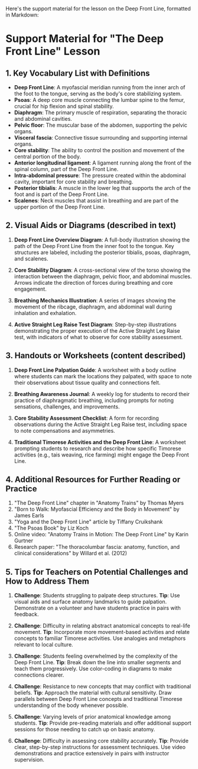 Here's the support material for the lesson on the Deep Front Line, formatted in Markdown:

# Support Material for "The Deep Front Line" Lesson

## 1. Key Vocabulary List with Definitions

- **Deep Front Line**: A myofascial meridian running from the inner arch of the foot to the tongue, serving as the body's core stabilizing system.
- **Psoas**: A deep core muscle connecting the lumbar spine to the femur, crucial for hip flexion and spinal stability.
- **Diaphragm**: The primary muscle of respiration, separating the thoracic and abdominal cavities.
- **Pelvic floor**: The muscular base of the abdomen, supporting the pelvic organs.
- **Visceral fascia**: Connective tissue surrounding and supporting internal organs.
- **Core stability**: The ability to control the position and movement of the central portion of the body.
- **Anterior longitudinal ligament**: A ligament running along the front of the spinal column, part of the Deep Front Line.
- **Intra-abdominal pressure**: The pressure created within the abdominal cavity, important for core stability and breathing.
- **Posterior tibialis**: A muscle in the lower leg that supports the arch of the foot and is part of the Deep Front Line.
- **Scalenes**: Neck muscles that assist in breathing and are part of the upper portion of the Deep Front Line.

## 2. Visual Aids or Diagrams (described in text)

1. **Deep Front Line Overview Diagram**: A full-body illustration showing the path of the Deep Front Line from the inner foot to the tongue. Key structures are labeled, including the posterior tibialis, psoas, diaphragm, and scalenes.

2. **Core Stability Diagram**: A cross-sectional view of the torso showing the interaction between the diaphragm, pelvic floor, and abdominal muscles. Arrows indicate the direction of forces during breathing and core engagement.

3. **Breathing Mechanics Illustration**: A series of images showing the movement of the ribcage, diaphragm, and abdominal wall during inhalation and exhalation.

4. **Active Straight Leg Raise Test Diagram**: Step-by-step illustrations demonstrating the proper execution of the Active Straight Leg Raise test, with indicators of what to observe for core stability assessment.

## 3. Handouts or Worksheets (content described)

1. **Deep Front Line Palpation Guide**: A worksheet with a body outline where students can mark the locations they palpated, with space to note their observations about tissue quality and connections felt.

2. **Breathing Awareness Journal**: A weekly log for students to record their practice of diaphragmatic breathing, including prompts for noting sensations, challenges, and improvements.

3. **Core Stability Assessment Checklist**: A form for recording observations during the Active Straight Leg Raise test, including space to note compensations and asymmetries.

4. **Traditional Timorese Activities and the Deep Front Line**: A worksheet prompting students to research and describe how specific Timorese activities (e.g., tais weaving, rice farming) might engage the Deep Front Line.

## 4. Additional Resources for Further Reading or Practice

1. "The Deep Front Line" chapter in "Anatomy Trains" by Thomas Myers
2. "Born to Walk: Myofascial Efficiency and the Body in Movement" by James Earls
3. "Yoga and the Deep Front Line" article by Tiffany Cruikshank
4. "The Psoas Book" by Liz Koch
5. Online video: "Anatomy Trains in Motion: The Deep Front Line" by Karin Gurtner
6. Research paper: "The thoracolumbar fascia: anatomy, function, and clinical considerations" by Willard et al. (2012)

## 5. Tips for Teachers on Potential Challenges and How to Address Them

1. **Challenge**: Students struggling to palpate deep structures.
   **Tip**: Use visual aids and surface anatomy landmarks to guide palpation. Demonstrate on a volunteer and have students practice in pairs with feedback.

2. **Challenge**: Difficulty in relating abstract anatomical concepts to real-life movement.
   **Tip**: Incorporate more movement-based activities and relate concepts to familiar Timorese activities. Use analogies and metaphors relevant to local culture.

3. **Challenge**: Students feeling overwhelmed by the complexity of the Deep Front Line.
   **Tip**: Break down the line into smaller segments and teach them progressively. Use color-coding in diagrams to make connections clearer.

4. **Challenge**: Resistance to new concepts that may conflict with traditional beliefs.
   **Tip**: Approach the material with cultural sensitivity. Draw parallels between Deep Front Line concepts and traditional Timorese understanding of the body whenever possible.

5. **Challenge**: Varying levels of prior anatomical knowledge among students.
   **Tip**: Provide pre-reading materials and offer additional support sessions for those needing to catch up on basic anatomy.

6. **Challenge**: Difficulty in assessing core stability accurately.
   **Tip**: Provide clear, step-by-step instructions for assessment techniques. Use video demonstrations and practice extensively in pairs with instructor supervision.